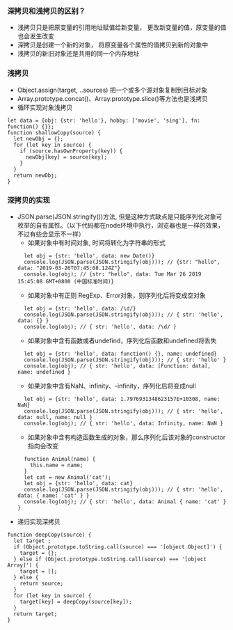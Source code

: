 ### 深拷贝和浅拷贝的区别？
- 浅拷贝只是把原变量的引用地址赋值给新变量， 更改新变量的值，原变量的值也会发生改变
- 深拷贝是创建一个新的对象， 将原变量各个属性的值拷贝到新的对象中
- 浅拷贝的新旧对象还是共用的同一个内存地址

### 浅拷贝
- Object.assign(target, ..sources) 把一个或多个源对象复制到目标对象
- Array.prototype.concat()、Array.prototype.slice()等方法也是浅拷贝
- 循环实现对象浅拷贝
```
let data = {obj: {str: 'hello'}, hobby: ['movie', 'sing'], fn: function() {}};
function shallowCopy(source) {
  let newObj = {};
  for (let key in source) {
    if (source.hasOwnProperty(key)) {
      newObj[key] = source[key];
    }
  }
  return newObj;
}
```

### 深拷贝的实现
- JSON.parse(JSON.stringify())方法, 但是这种方式缺点是只能序列化对象可枚举的自有属性。（以下代码都在node环境中执行，浏览器也是一样的效果，不过有些会显示不一样）
  - 如果对象中有时间对象, 时间将转化为字符串的形式
  ```
    let obj = {str: 'hello', data: new Date()}
    console.log(JSON.parse(JSON.stringify(obj))); // {str: "hello", data: "2019-03-26T07:45:08.124Z"}
    console.log(obj); // {str: "hello", data: Tue Mar 26 2019 15:45:08 GMT+0800 (中国标准时间)}
  ```
  - 如果对象中有正则 RegExp、Error对象，则序列化后将变成空对象
  ```
    let obj = {str: 'hello', data: /\d/}
    console.log(JSON.parse(JSON.stringify(obj))); // { str: 'hello', data: {} }
    console.log(obj); // { str: 'hello', data: /\d/ }
  ```
  - 如果对象中含有函数或者undefind，序列化后函数和undefined将丢失
  ```
    let obj = {str: 'hello', data: function() {}, name: undefined}
    console.log(JSON.parse(JSON.stringify(obj))); // { str: 'hello' }
    console.log(obj); // { str: 'hello', data: [Function: data], name: undefined }

  ```
  - 如果对象中含有NaN、infinity、-infinity，序列化后将变成null
  ```
    let obj = {str: 'hello', data: 1.7976931348623157E+10308, name: NaN}
    console.log(JSON.parse(JSON.stringify(obj))); // { str: 'hello', data: null, name: null }
    console.log(obj); // { str: 'hello', data: Infinity, name: NaN }
  ```
  - 如果对象中含有构造函数生成的对象，那么序列化后该对象的constructor指向会改变
  ```
    function Animal(name) {
      this.name = name;
    }
    let cat = new Animal('cat');
    let obj = {str: 'hello', data: cat}
    console.log(JSON.parse(JSON.stringify(obj))); // { str: 'hello', data: { name: 'cat' } }
    console.log(obj); // { str: 'hello', data: Animal { name: 'cat' } }
  ```
- 递归实现深拷贝
```
function deepCopy(source) {
  let target ;
  if (Object.prototype.toString.call(source) === '[object Object]') {
    target = {};
  } else if (Object.prototype.toString.call(source) === '[object Array]') {
    target = [];
  } else {
    return source;
  }
  for (let key in source) {
    target[key] = deepCopy(source[key]);
  }
  return target;
}
```